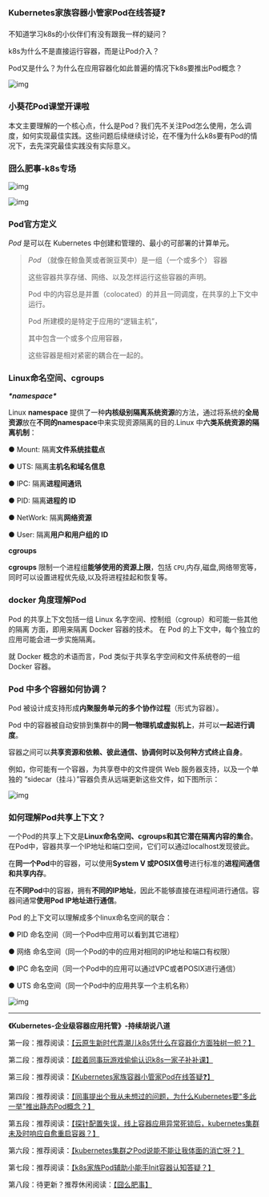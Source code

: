 ###  Kubernetes家族容器小管家Pod在线答疑❓

不知道学习k8s的小伙伴们有没有跟我一样的疑问？

k8s为什么不是直接运行容器，而是让Pod介入？

Pod又是什么？为什么在应用容器化如此普遍的情况下k8s要推出Pod概念？

![img](https://img-blog.csdnimg.cn/img_convert/6a19020d9136139d60bc72f3ff48719b.gif)


### 小葵花Pod课堂开课啦

本文主要理解的一个核心点，什么是Pod？我们先不关注Pod怎么使用，怎么调度，如何实现最佳实践。这些问题后续继续讨论，在不懂为什么k8s要有Pod的情况下，去先深究最佳实践没有实际意义。

### 囧么肥事-k8s专场

![img](https://img-blog.csdnimg.cn/img_convert/2f62e468a79eb225c015de49eabd1a41.png)


![img](https://img-blog.csdnimg.cn/img_convert/af3993f7bf19b7fa272ea1b9476b18aa.png)


### Pod官方定义

*Pod* 是可以在 Kubernetes 中创建和管理的、最小的可部署的计算单元。

> *Pod* （就像在鲸鱼荚或者豌豆荚中）是一组（一个或多个） 容器
>
> 这些容器共享存储、网络、以及怎样运行这些容器的声明。
>
> Pod 中的内容总是并置（colocated）的并且一同调度，在共享的上下文中运行。
>
> Pod 所建模的是特定于应用的“逻辑主机”，
>
> 其中包含一个或多个应用容器，
>
> 这些容器是相对紧密的耦合在一起的。

### Linux命名空间、cgroups

***\*namespace\****

Linux **namespace** 提供了一种**内核级别隔离系统资源**的方法，通过将系统的**全局资源**放在**不同的namespace**中来实现资源隔离的目的.Linux 中**六类系统资源的隔离机制**：

● Mount: 隔离**文件系统挂载点**

● UTS: 隔离**主机名和域名信息**

● IPC: 隔离**进程间通讯**

● PID: 隔离**进程的 ID**

● NetWork: 隔离**网络资源**

● User: 隔离**用户和用户组的 ID**

**cgroups**

**cgroups** 限制一个进程组**能够使用的资源上限**，包括 `CPU`,内存,磁盘,网络带宽等，同时可以设置进程优先级,以及将进程挂起和恢复等。

### docker 角度理解Pod

Pod 的共享上下文包括一组 Linux 名字空间、控制组（cgroup）和可能一些其他的隔离 方面，即用来隔离 Docker 容器的技术。 在 Pod 的上下文中，每个独立的应用可能会进一步实施隔离。

就 Docker 概念的术语而言，Pod 类似于共享名字空间和文件系统卷的一组 Docker 容器。

### Pod 中多个容器如何协调？

Pod 被设计成支持形成**内聚服务单元的多个协作过程**（形式为容器）。

Pod 中的容器被自动安排到集群中的**同一物理机或虚拟机上**，并可以**一起进行调度**。

容器之间可以**共享资源和依赖、彼此通信、协调何时以及何种方式终止自身**。

例如，你可能有一个容器，为共享卷中的文件提供 Web 服务器支持，以及一个单独的 “sidecar（挂斗）”容器负责从远端更新这些文件，如下图所示：

![img](https://img-blog.csdnimg.cn/img_convert/38f2b8a188fb725856b0dceddfee7ec3.png)

### 如何理解Pod共享上下文？

一个Pod的共享上下文是**Linux命名空间、cgroups和其它潜在隔离内容的集合**。 在Pod中，容器共享一个IP地址和端口空间，它们可以通过localhost发现彼此。

在**同一个Pod**中的容器，可以使用**System V 或POSIX信号**进行标准的**进程间通信和共享内存**。

在**不同Pod**中的容器，拥有**不同的IP地址**，因此不能够直接在进程间进行通信。容器间通常**使用Pod IP地址进行通信**。

Pod 的上下文可以理解成多个linux命名空间的联合：

● PID 命名空间（同一个Pod中应用可以看到其它进程）

● 网络 命名空间（同一个Pod的中的应用对相同的IP地址和端口有权限）

● IPC 命名空间（同一个Pod中的应用可以通过VPC或者POSIX进行通信）

● UTS 命名空间（同一个Pod中的应用共享一个主机名称）



![img](https://img-blog.csdnimg.cn/img_convert/670745a33b7038ecfc1ae06e97382d80.gif)

 

----



 **《Kubernetes-企业级容器应用托管》-持续胡说八道**

第一段：推荐阅读：[【云原生新时代弄潮儿k8s凭什么在容器化方面独树一帜？】](https://mp.weixin.qq.com/s?__biz=Mzg3NjU0NDE4NQ==&mid=2247484066&idx=1&sn=441fcae466eb5b5fba2fa29f007d7c07&chksm=cf31eb74f8466262ccc258fe1d21fbd8d65e73221c211b704d216d5116a15ffcc4f4cacf5b31#rd)

第二段：推荐阅读：[【趁着同事玩游戏偷偷认识k8s一家子补补课】](https://mp.weixin.qq.com/s?__biz=Mzg3NjU0NDE4NQ==&mid=2247484077&idx=1&sn=2ba024c0e121f7ac83e7264bdf7b4dff&chksm=cf31eb7bf846626d02c59837a2f903ed848d8e0f117c80af16b364e858005c57849f0bb82e47#rd)

第三段：推荐阅读：[【Kubernetes家族容器小管家Pod在线答疑❓】](https://mp.weixin.qq.com/s?__biz=Mzg3NjU0NDE4NQ==&mid=2247484110&idx=1&sn=cae2e84fb16b9fe5d8a7727c20009b3b&chksm=cf31eb18f846620e3dd1b7b8b9008fd5960363bc6bd3de679225ea5e45f9a48e93d210ccd572#rd)

第四段：推荐阅读：[【同事提出个我从未想过的问题，为什么Kubernetes要"多此一举"推出静态Pod概念？】](https://mp.weixin.qq.com/s?__biz=Mzg3NjU0NDE4NQ==&mid=2247484122&idx=1&sn=4f913c1e30808622e80a386aa6b4bef8&chksm=cf31eb0cf846621a4cf5ba605ec6fe4141b244dd2b8c49311accba15909f426277d643b6aceb#rd)

第五段：推荐阅读：[【探针配置失误，线上容器应用异常死锁后，kubernetes集群未及时响应自愈重启容器？】](https://mp.weixin.qq.com/s?__biz=Mzg3NjU0NDE4NQ==&mid=2247484133&idx=1&sn=116c23255e688ca1b86197689bcc8b72&chksm=cf31eb33f8466225400e6bfaac74d5d26de91b85e8f475ecbebedfb8ae08ebd9dde91aec1177#rd)

第六段：推荐阅读：[【kubernetes集群之Pod说能不能让我体面的消亡呀？】](https://mp.weixin.qq.com/s?__biz=Mzg3NjU0NDE4NQ==&mid=2247484143&idx=1&sn=5e764d67105c34bbaa4c851482dbe5cc&chksm=cf31eb39f846622f8c0aa21afd5d33d3928073de71058d59f974c5498bf84da2681cf76582a8#rd)

第七段：推荐阅读：[【k8s家族Pod辅助小能手Init容器认知答疑？】](https://mp.weixin.qq.com/s?__biz=Mzg3NjU0NDE4NQ==&mid=2247484153&idx=1&sn=2d6f43036cf2e4cea5fa2aebc4b67ebf&chksm=cf31eb2ff846623904c34e84943576ccf1714d73e042bdc9a4ce584050caf3fc0a85ff5c8908#rd)

第八段：待更新？推荐休闲阅读：[【囧么肥事】](https://mp.weixin.qq.com/mp/appmsgalbum?__biz=Mzg3NjU0NDE4NQ==&action=getalbum&album_id=2218140423993212933#wechat_redirect)




